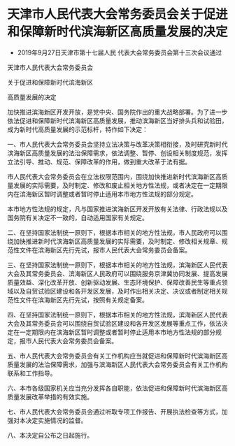 # 天津市人民代表大会常务委员会关于促进和保障新时代滨海新区高质量发展的决定

- 2019年9月27日天津市第十七届人民
  代表大会常务委员会第十三次会议通过

<!-- INFO END -->

天津市人民代表大会常务委员会

关于促进和保障新时代滨海新区

高质量发展的决定

加快推进滨海新区开发开放，是党中央、国务院作出的重大战略部署。为了进一步依法促进和保障新时代滨海新区高质量发展，推动滨海新区当好排头兵和试验田，成为新时代高质量发展的示范标杆，特作如下决定：

一、市人民代表大会常务委员会坚持立法决策与改革决策相衔接，及时研究新时代滨海新区高质量发展的法治保障需求，依法调整、暂停、创设相关制度规范，发挥立法引导、推动、规范、保障改革的作用，做到重大改革于法有据。

市人民代表大会常务委员会在立法权限范围内，围绕加快推进新时代滨海新区高质量发展的实际需要，及时制定、修改和废止相关地方性法规，或者决定在一定期限内在滨海新区暂时调整或者暂时停止适用本市地方性法规的部分规定。

本市地方性法规的规定，凡与国家推进滨海新区开发开放有关法律、行政法规以及国务院有关决定不一致的，自动适用国家有关规定。

二、在坚持国家法制统一原则下，根据本市相关的地方性法规，市人民政府可以围绕加快推进新时代滨海新区高质量发展的实际需要，及时制定、修改相关规章、规范性文件在滨海新区先行先试，报市人民代表大会常务委员会备案。

三、在坚持国家法制统一原则下，根据本市相关的地方性法规，滨海新区人民代表大会及其常务委员会、滨海新区人民政府可以围绕服务京津冀协同发展、提高发展质量效益、深化改革开放、创新驱动发展、生态环境保护、保障改善民生等重点领域以及自贸试验区建设和各开发区发展，及时作出相关决定、决议或者制定相关规范性文件在滨海新区先行先试，按照有关规定备案。

四、在坚持国家法制统一原则下，根据本市相关的地方性法规，滨海新区人民代表大会及其常务委员会可以围绕自贸试验区建设和各开发区发展等重点工作，依法决定在一定期限内在滨海新区暂时调整或者暂时停止适用本市地方性法规的部分规定，报市人民代表大会常务委员会备案。

五、市人民代表大会常务委员会有关工作机构应当就促进和保障新时代滨海新区高质量发展的法治保障需求，加强与滨海新区人民代表大会常务委员会有关工作机构联系和工作指导。

六、本市各级国家机关应当充分发挥各自职能，依法促进和保障新时代滨海新区高质量发展改革举措的有效实施。

七、市人民代表大会常务委员会通过听取专项工作报告、开展执法检查等方式，加强对本决定实施情况的监督。

八、本决定自公布之日起施行。
